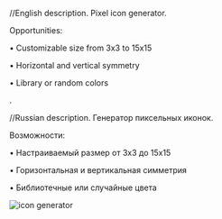 //English description. 
Pixel icon generator.

Opportunities:

• Customizable size from 3x3 to 15x15

• Horizontal and vertical symmetry

• Library or random colors


.

//Russian description. 
Генератор пиксельных иконок.

Возможности:

• Настраиваемый размер от 3х3 до 15х15

• Горизонтальная и вертикальная симметрия

• Библиотечные или случайные цвета


![icon generator](https://avatars0.githubusercontent.com/u/50314014)
